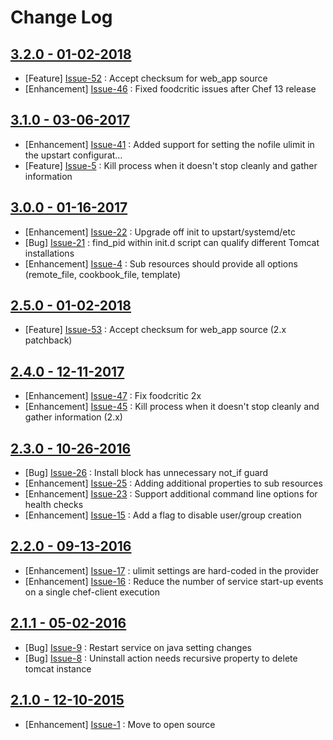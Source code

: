 Change Log
==========

[3.2.0 - 01-02-2018](https://github.com/cerner/cerner_tomcat/issues?milestone=9&state=closed)
---------------------------------------------------------------------------------------------

  * [Feature] [Issue-52](https://github.com/cerner/cerner_tomcat/issues/52) : Accept checksum for web_app source
  * [Enhancement] [Issue-46](https://github.com/cerner/cerner_tomcat/issues/46) : Fixed foodcritic issues after Chef 13 release

[3.1.0 - 03-06-2017](https://github.com/cerner/cerner_tomcat/issues?milestone=7&state=closed)
---------------------------------------------------------------------------------------------

  * [Enhancement] [Issue-41](https://github.com/cerner/cerner_tomcat/issues/41) : Added support for setting the nofile ulimit in the upstart configurat…
  * [Feature] [Issue-5](https://github.com/cerner/cerner_tomcat/issues/5) : Kill process when it doesn't stop cleanly and gather information

[3.0.0 - 01-16-2017](https://github.com/cerner/cerner_tomcat/issues?milestone=6&state=closed)
---------------------------------------------------------------------------------------------

  * [Enhancement] [Issue-22](https://github.com/cerner/cerner_tomcat/issues/22) : Upgrade off init to upstart/systemd/etc
  * [Bug] [Issue-21](https://github.com/cerner/cerner_tomcat/issues/21) : find_pid within init.d script can qualify different Tomcat installations 
  * [Enhancement] [Issue-4](https://github.com/cerner/cerner_tomcat/issues/4) : Sub resources should provide all options (remote_file, cookbook_file, template)

[2.5.0 - 01-02-2018](https://github.com/cerner/cerner_tomcat/issues?milestone=10&state=closed)
----------------------------------------------------------------------------------------------

  * [Feature] [Issue-53](https://github.com/cerner/cerner_tomcat/issues/53) : Accept checksum for web_app source (2.x patchback)

[2.4.0 - 12-11-2017](https://github.com/cerner/cerner_tomcat/issues?milestone=8&state=closed)
---------------------------------------------------------------------------------------------

  * [Enhancement] [Issue-47](https://github.com/cerner/cerner_tomcat/issues/47) : Fix foodcritic 2x
  * [Enhancement] [Issue-45](https://github.com/cerner/cerner_tomcat/issues/45) : Kill process when it doesn't stop cleanly and gather information (2.x)

[2.3.0 - 10-26-2016](https://github.com/cerner/cerner_tomcat/issues?milestone=4&state=closed)
---------------------------------------------------------------------------------------------

  * [Bug] [Issue-26](https://github.com/cerner/cerner_tomcat/issues/26) : Install block has unnecessary not_if guard
  * [Enhancement] [Issue-25](https://github.com/cerner/cerner_tomcat/issues/25) : Adding additional properties to sub resources
  * [Enhancement] [Issue-23](https://github.com/cerner/cerner_tomcat/issues/23) : Support additional command line options for health checks
  * [Enhancement] [Issue-15](https://github.com/cerner/cerner_tomcat/issues/15) : Add a flag to disable user/group creation

[2.2.0 - 09-13-2016](https://github.com/cerner/cerner_tomcat/issues?milestone=3&state=closed)
---------------------------------------------------------------------------------------------

  * [Enhancement] [Issue-17](https://github.com/cerner/cerner_tomcat/issues/17) : ulimit settings are hard-coded in the provider
  * [Enhancement] [Issue-16](https://github.com/cerner/cerner_tomcat/issues/16) : Reduce the number of service start-up events on a single chef-client execution

[2.1.1 - 05-02-2016](https://github.com/cerner/cerner_tomcat/issues?milestone=2&state=closed)
---------------------------------------------------------------------------------------------

  * [Bug] [Issue-9](https://github.com/cerner/cerner_tomcat/issues/9) : Restart service on java setting changes
  * [Bug] [Issue-8](https://github.com/cerner/cerner_tomcat/issues/8) : Uninstall action needs recursive property to delete tomcat instance

[2.1.0 - 12-10-2015](https://github.com/cerner/cerner_tomcat/issues?milestone=1&state=closed)
---------------------------------------------------------------------------------------------

  * [Enhancement] [Issue-1](https://github.com/cerner/cerner_tomcat/issues/1) : Move to open source

